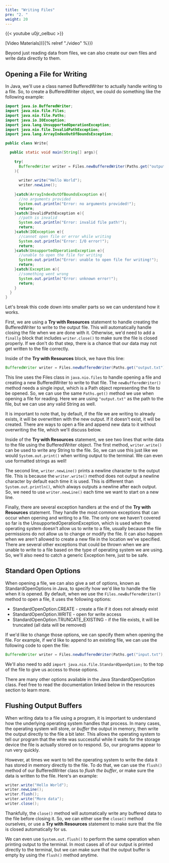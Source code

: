 ```yaml
---
title: "Writing Files"
pre: "2. "
weight: 20
---
```


{{< youtube u0jr_oelbuc  >}}

[Video Materials]({{% relref "./video" %}})

Beyond just reading data from files, we can also create our own files and write data directly to them. 

## Opening a File for Writing

In Java, we'll use a class named BufferedWriter to actually handle writing to a file. So, to create a BufferedWriter object, we could do something like the following example:

```java
import java.io.BufferedWriter;
import java.nio.file.Files;
import java.nio.file.Paths;
import java.io.IOException;
import java.lang.UnsupportedOperationException;
import java.nio.file.InvalidPathException;
import java.lang.ArrayIndexOutOfBoundsException;

public class Write{

  public static void main(String[] args){
  
    try(
      BufferedWriter writer = Files.newBufferedWriter(Paths.get("output.txt"));
    ){
   
      writer.write("Hello World");
      writer.newLine();
   
    }catch(ArrayIndexOutOfBoundsException e){
      //no arguments provided
      System.out.println("Error: no arguments provided!");
      return;
    }catch(InvalidPathException e){
      //path is invalid
      System.out.println("Error: invalid file path!");
      return;
    }catch(IOException e){
      //cannot open file or error while writing
      System.out.println("Error: I/O error!");
      return;
    }catch(UnsupportedOperationException e){
      //unable to open the file for writing
      System.out.println("Error: unable to open file for writing!");
      return;
    }catch(Exception e){
      //something went wrong
      System.out.println("Error: unknown error!");
      return;
    }
  }
}
```

Let's break this code down into smaller parts so we can understand how it works.

First, we are using a **Try with Resources** statement to handle creating the BufferedWriter to write to the output file. This will automatically handle closing the file when we are done with it. Otherwise, we'd need to add a `finally` block that includes `writer.close()` to make sure the file is closed properly. If we don't do that step, there is a chance that our data may not get written to the file correctly. 

Inside of the **Try with Resources** block, we have this line:

```java
BufferedWriter writer = Files.newBufferedWriter(Paths.get("output.txt"));
```

This line uses the Files class in `java.nio.files` to handle opening a file and creating a new BufferedWriter to write to that file. The `newBufferedWriter()` method needs a single input, which is a Path object representing the file to be opened. So, we can use the same `Paths.get()` method we use when opening a file for reading. Here we are using `"output.txt"` as the path to the file, but we can use any valid String as well. 

It is important to note that, by default, if the file we are writing to already exists, it will be overwritten with the new output. If it doesn't exist, it will be created. There are ways to open a file and append new data to it without overwriting the file, which we'll discuss below.

Inside of the **Try with Resources** statement, we see two lines that write data to the file using the BufferedWriter object. The first method, `writer.write()` can be used to write any String to the file. So, we can use this just like we would `System.out.print()` when writing output to the terminal. We can even use formatted strings as well!

The second line, `writer.newLine()` prints a newline character to the output file. This is because the `writer.write()` method does not output a newline character by default each time it is used. This is different than `System.out.println()`, which always outputs a newline after each output. So, we need to use `writer.newLine()` each time we want to start on a new line. 

Finally, there are several exception handlers at the end of the **Try with Resources** statement. They handle the most common exceptions that can occur when opening and writing to a file. The only one we haven't covered so far is the UnsupportedOperationException, which is used when the operating system doesn't allow us to write to a file, usually because the file permissions do not allow us to change or modify the file. It can also happen when we aren't allowed to create a new file in the location we've specified. There are several other exceptions that could be thrown when we are unable to write to a file based on the type of operating system we are using. So, we'll also need to catch a generic Exception here, just to be safe. 

## Standard Open Options

When opening a file, we can also give a set of options, known as StandardOpenOptions in Java, to specify how we'd like to handle the file when it is opened. By default, when we use the `Files.newBufferedWriter()` method to open a file, it uses the following options:

* StandardOpenOption.CREATE - create a file if it does not already exist
* StandardOpenOption.WRITE - open for write access
* StandardOpenOption.TRUNCATE_EXISTING - if the file exists, it will be truncated (all data will be removed)

If we'd like to change those options, we can specify them when opening the file. For example, if we'd like to append to an existing file, we can use the following code to open the file:

```java
BufferedWriter writer = Files.newBufferedWriter(Paths.get("input.txt"), StandardOpenOption.CREATE, StandardOpenOption.WRITE, StandardOpenOption.APPEND);
```

We'll also need to add `import java.nio.file.StandardOpenOption;` to the top of the file to give us access to those options.

There are many other options available in the Java StandardOpenOption class. Feel free to read the documentation linked below in the resources section to learn more.

## Flushing Output Buffers

When writing data to a file using a program, it is important to understand how the underlying operating system handles that process. In many cases, the operating system will store, or _buffer_ the output in memory, then write the output directly to the file a bit later. This allows the operating system to tell our program that the write was successful while it waits for the storage device the file is actually stored on to respond. So, our programs appear to run very quickly.

However, at times we want to tell the operating system to write the data it has stored in memory directly to the file. To do that, we can use the `flush()` method of our BufferedWriter class to _flush the buffer_, or make sure the data is written to the file. Here's an example:

```java
writer.write("Hello World");
writer.newLine();
writer.flush();
writer.write("More data");
writer.close();
```

Thankfully, the `close()` method will automatically write any buffered data to the file before closing it. So, we can either use the `close()` method ourselves, or use a **Try with Resources** statement to make sure that the file is closed automatically for us. 

We can even use `System.out.flush()` to perform the same operation when printing output to the terminal. In most cases all of our output is printed directly to the terminal, but we can make sure that the output buffer is empty by using the `flush()` method anytime. 

